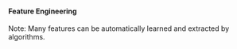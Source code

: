 #### Feature Engineering 

Note: Many features can be automatically learned and extracted by algorithms.

